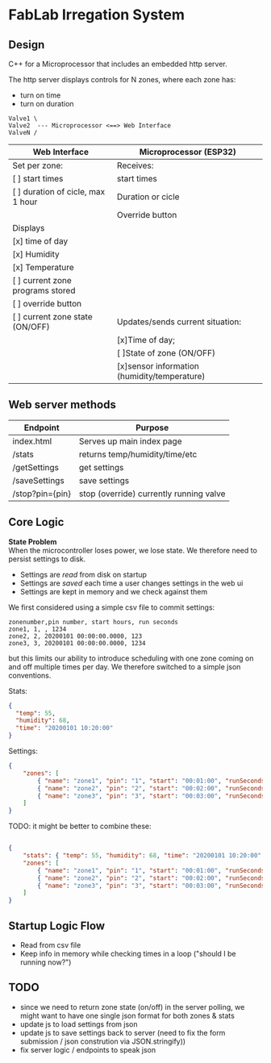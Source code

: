 # FabLab Irregation System

## Design

C++ for a Microprocessor that includes an embedded http server.

The http server displays controls for N zones, where each zone has:

- turn on time
- turn on duration

```
Valve1 \
Valve2  --- Microprocessor <==> Web Interface  
ValveN /
```


| **Web Interface**                 | **Microprocessor** (ESP32)                   |
|-----------------------------------|----------------------------------------------|
| Set per zone:                     | Receives:                                    |
| [ ] start times                   | start times                                  |
| [ ] duration of cicle, max 1 hour | Duration or cicle                            |
|                                   | Override button                              |
| Displays                          |                                              |
| [x] time of day                   |                                              |
| [x] Humidity                      |                                              |
| [x] Temperature                   |                                              |
| [ ] current zone programs stored  |                                              |
| [ ] override button               |                                              |
| [ ] current zone state  (ON/OFF)  | Updates/sends current situation:             |
|                                   | [x]Time of day;                              |
|                                   | [ ]State of zone (ON/OFF)                    |
|                                   | [x]sensor information (humidity/temperature) |


## Web server methods

| **Endpoint**    | **Purpose**                             |
|-----------------|-----------------------------------------|
| index.html      | Serves up main index page               |
| /stats          | returns temp/humidity/time/etc          |
| /getSettings    | get settings                            |
| /saveSettings   | save settings                           |
| /stop?pin={pin} | stop (override) currently running valve |

## Core Logic

**State Problem**  
When the microcontroller loses power, we lose state. We therefore need to persist settings to disk.

- Settings are *read* from disk on startup
- Settings are *saved* each time a user changes settings in the web ui
- Settings are kept in memory and we check against them

We first considered using a simple csv file to commit settings:

```csv
zonenumber,pin number, start hours, run seconds
zone1, 1, , 1234
zone2, 2, 20200101 00:00:00.0000, 123
zone3, 3, 20200101 00:00:00.0000, 1234
```

but this limits our ability to introduce scheduling with one zone coming on and off multiple times per day.
We therefore switched to a simple json conventions.

Stats:

```json
{
  "temp": 55,
  "humidity": 68,
  "time": "20200101 10:20:00"
}
```

Settings: 

```json
{
    "zones": [
        { "name": "zone1", "pin": "1", "start": "00:01:00", "runSeconds": 3000 }, 
        { "name": "zone2", "pin": "2", "start": "00:02:00", "runSeconds": 4000 }, 
        { "name": "zone3", "pin": "3", "start": "00:03:00", "runSeconds": 5000 }
    ]
}
```

TODO: it might be better to combine these:

```json

{
    "stats": { "temp": 55, "humidity": 68, "time": "20200101 10:20:00" },
    "zones": [
        { "name": "zone1", "pin": "1", "start": "00:01:00", "runSeconds": 3000, "state": "on" }, 
        { "name": "zone2", "pin": "2", "start": "00:02:00", "runSeconds": 4000, "state": "off" }, 
        { "name": "zone3", "pin": "3", "start": "00:03:00", "runSeconds": 5000, "state": "on" }
    ]
}

```


## Startup Logic Flow

- Read from csv file 
- Keep info in memory while checking times in a loop ("should I be running now?") 


## TODO

- since we need to return zone state (on/off) in the server polling, we might want to have one single
    json format for both zones & stats 
- update js to load settings from json 
- update js to save settings back to server (need to fix the form submission / json constrution via JSON.stringify))
- fix server logic / endpoints to speak json

